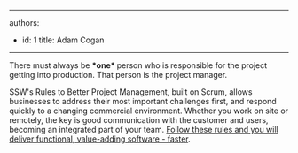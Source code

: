 

---
authors:
  - id: 1
    title: Adam Cogan
---




<span class='intro'> 
  <p>There must always be <strong>*one* </strong>person who is responsible for the project getting into production. That person is the project manager.</p>
<p>SSW's Rules to Better Project Management, built on Scrum, allows businesses to address their most important challenges first, and respond quickly to a changing commercial environment. Whether you work on site or remotely, the key is good communication with the customer and users, becoming an integrated part of your team. <a href="/rules" title="Rules to better Project Management" target="_blank">Follow these rules and you will deliver functional, value-adding software - faster</a>.</p>
 </span>

&#160; 



